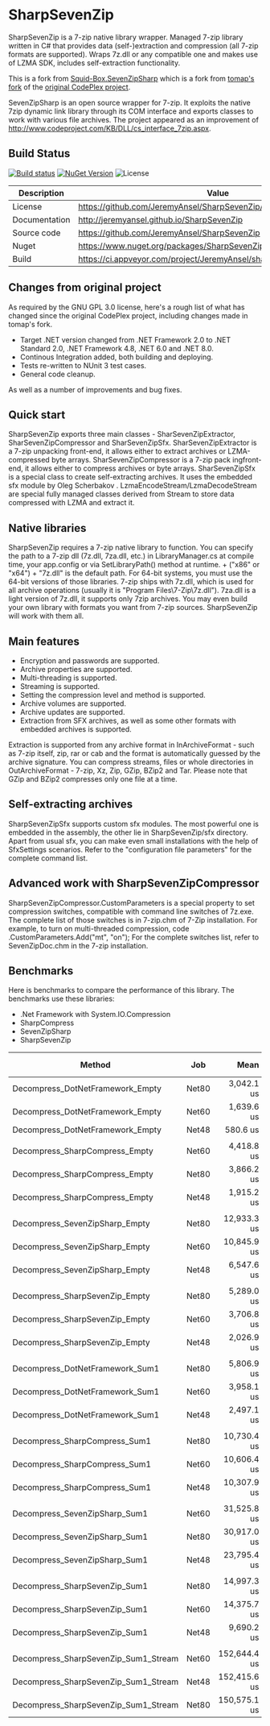 
SharpSevenZip
======

SharpSevenZip is a 7-zip native library wrapper. Managed 7-zip library written in C# that provides data (self-)extraction and compression (all 7-zip formats are supported). Wraps 7z.dll or any compatible one and makes use of LZMA SDK, includes self-extraction functionality.

This is a fork from [Squid-Box.SevenZipSharp](https://github.com/squid-box/SevenZipSharp) which is a fork from [tomap's fork](https://github.com/tomap/SevenZipSharp) of the [original CodePlex project](https://archive.codeplex.com/?p=sevenzipsharp).

SevenZipSharp is an open source wrapper for 7-zip. It exploits the native 7zip dynamic link library through its COM interface and exports classes to work with various file archives. The project appeared as an improvement of http://www.codeproject.com/KB/DLL/cs_interface_7zip.aspx.


Build Status
------------

[![Build status](https://ci.appveyor.com/api/projects/status/u6ki6smclwffstjy/branch/main?svg=true)](https://ci.appveyor.com/project/JeremyAnsel/sharpsevenzip/branch/main)
[![NuGet Version](https://buildstats.info/nuget/SharpSevenZip)](https://www.nuget.org/packages/SharpSevenZip)
![License](https://img.shields.io/github/license/JeremyAnsel/SharpSevenZip)


Description     | Value
----------------|----------------
License         | https://github.com/JeremyAnsel/SharpSevenZip/blob/main/LICENSE
Documentation   | http://jeremyansel.github.io/SharpSevenZip
Source code     | https://github.com/JeremyAnsel/SharpSevenZip
Nuget           | https://www.nuget.org/packages/SharpSevenZip
Build           | https://ci.appveyor.com/project/JeremyAnsel/sharpsevenzip/branch/main


Changes from original project
------------

As required by the GNU GPL 3.0 license, here's a rough list of what has changed since the original CodePlex project, including changes made in tomap's fork.

- Target .NET version changed from .NET Framework 2.0 to .NET Standard 2.0, .NET Framework 4.8, .NET 6.0 and .NET 8.0.
- Continous Integration added, both building and deploying.
- Tests re-written to NUnit 3 test cases.
- General code cleanup.

As well as a number of improvements and bug fixes.


Quick start
------------

SharpSevenZip exports three main classes - SharSevenZipExtractor, SharSevenZipCompressor and SharSevenZipSfx.
SharSevenZipExtractor is a 7-zip unpacking front-end, it allows either to extract archives or LZMA-compressed byte arrays.
SharSevenZipCompressor is a 7-zip pack ingfront-end, it allows either to compress archives or byte arrays.
SharSevenZipSfx is a special class to create self-extracting archives. It uses the embedded sfx module by Oleg Scherbakov .
LzmaEncodeStream/LzmaDecodeStream are special fully managed classes derived from Stream to store data compressed with LZMA and extract it.


Native libraries
------------

SharpSevenZip requires a 7-zip native library to function. You can specify the path to a 7-zip dll (7z.dll, 7za.dll, etc.) in LibraryManager.cs at compile time, your app.config or via SetLibraryPath() method at runtime. <Path to SharpSevenZip.dll> + ("x86" or "x64") + "7z.dll" is the default path. For 64-bit systems, you must use the 64-bit versions of those libraries.
7-zip ships with 7z.dll, which is used for all archive operations (usually it is "Program Files\7-Zip\7z.dll"). 7za.dll is a light version of 7z.dll, it supports only 7zip archives. You may even build your own library with formats you want from 7-zip sources. SharpSevenZip will work with them all.


Main features
------------

- Encryption and passwords are supported.
- Archive properties are supported.
- Multi-threading is supported.
- Streaming is supported.
- Setting the compression level and method is supported.
- Archive volumes are supported.
- Archive updates are supported.
- Extraction from SFX archives, as well as some other formats with embedded archives is supported.

Extraction is supported from any archive format in InArchiveFormat - such as 7-zip itself, zip, rar or cab and the format is automatically guessed by the archive signature.
You can compress streams, files or whole directories in OutArchiveFormat - 7-zip, Xz, Zip, GZip, BZip2 and Tar.
Please note that GZip and BZip2 compresses only one file at a time.


Self-extracting archives
------------
SharpSevenZipSfx supports custom sfx modules. The most powerful one is embedded in the assembly, the other lie in SharpSevenZip/sfx directory. Apart from usual sfx, you can make even small installations with the help of SfxSettings scenarios. Refer to the "configuration file parameters" for the complete command list.


Advanced work with SharpSevenZipCompressor
------------

SharpSevenZipCompressor.CustomParameters is a special property to set compression switches, compatible with command line switches of 7z.exe. The complete list of those switches is in 7-zip.chm of 7-Zip installation. For example, to turn on multi-threaded compression, code
<SharpSevenZipCompressor Instance>.CustomParameters.Add("mt", "on");
For the complete switches list, refer to SevenZipDoc.chm in the 7-zip installation.


Benchmarks
------------

Here is benchmarks to compare the performance of this library.
The benchmarks use these libraries:
- .Net Framework with System.IO.Compression
- SharpCompress
- SevenZipSharp
- SharpSevenZip

| Method                               | Job   | Mean         | Error | Ratio | Allocated   | Alloc Ratio |
|------------------------------------- |------ |-------------:|------:|------:|------------:|------------:|
| Decompress_DotNetFramework_Empty     | Net80 |   3,042.1 us |    NA |  5.24 |     51.3 KB |        0.92 |
| Decompress_DotNetFramework_Empty     | Net60 |   1,639.6 us |    NA |  2.82 |    51.55 KB |        0.92 |
| Decompress_DotNetFramework_Empty     | Net48 |     580.6 us |    NA |  1.00 |       56 KB |        1.00 |
|                                      |       |              |       |       |             |             |
| Decompress_SharpCompress_Empty       | Net60 |   4,418.8 us |    NA |  2.31 |   108.77 KB |        0.97 |
| Decompress_SharpCompress_Empty       | Net80 |   3,866.2 us |    NA |  2.02 |   107.89 KB |        0.96 |
| Decompress_SharpCompress_Empty       | Net48 |   1,915.2 us |    NA |  1.00 |      112 KB |        1.00 |
|                                      |       |              |       |       |             |             |
| Decompress_SevenZipSharp_Empty       | Net80 |  12,933.3 us |    NA |  1.98 |  1437.23 KB |        1.00 |
| Decompress_SevenZipSharp_Empty       | Net60 |  10,845.9 us |    NA |  1.66 |  1437.94 KB |        1.00 |
| Decompress_SevenZipSharp_Empty       | Net48 |   6,547.6 us |    NA |  1.00 |  1440.08 KB |        1.00 |
|                                      |       |              |       |       |             |             |
| Decompress_SharpSevenZip_Empty       | Net80 |   5,289.0 us |    NA |  2.61 |    72.64 KB |        1.01 |
| Decompress_SharpSevenZip_Empty       | Net60 |   3,706.8 us |    NA |  1.83 |    73.34 KB |        1.02 |
| Decompress_SharpSevenZip_Empty       | Net48 |   2,026.9 us |    NA |  1.00 |       72 KB |        1.00 |
|                                      |       |              |       |       |             |             |
| Decompress_DotNetFramework_Sum1      | Net80 |   5,806.9 us |    NA |  2.33 |    59.75 KB |        0.07 |
| Decompress_DotNetFramework_Sum1      | Net60 |   3,958.1 us |    NA |  1.59 |    59.84 KB |        0.07 |
| Decompress_DotNetFramework_Sum1      | Net48 |   2,497.1 us |    NA |  1.00 |   864.47 KB |        1.00 |
|                                      |       |              |       |       |             |             |
| Decompress_SharpCompress_Sum1        | Net80 |  10,730.4 us |    NA |  1.04 |   135.54 KB |        0.14 |
| Decompress_SharpCompress_Sum1        | Net60 |  10,606.4 us |    NA |  1.03 |   137.45 KB |        0.15 |
| Decompress_SharpCompress_Sum1        | Net48 |  10,307.9 us |    NA |  1.00 |   944.47 KB |        1.00 |
|                                      |       |              |       |       |             |             |
| Decompress_SevenZipSharp_Sum1        | Net60 |  31,525.8 us |    NA |  1.32 | 28356.76 KB |        1.00 |
| Decompress_SevenZipSharp_Sum1        | Net80 |  30,917.0 us |    NA |  1.30 | 28368.31 KB |        1.00 |
| Decompress_SevenZipSharp_Sum1        | Net48 |  23,795.4 us |    NA |  1.00 | 28333.16 KB |        1.00 |
|                                      |       |              |       |       |             |             |
| Decompress_SharpSevenZip_Sum1        | Net80 |  14,997.3 us |    NA |  1.55 |   105.06 KB |        0.02 |
| Decompress_SharpSevenZip_Sum1        | Net60 |  14,375.7 us |    NA |  1.48 |   104.67 KB |        0.02 |
| Decompress_SharpSevenZip_Sum1        | Net48 |   9,690.2 us |    NA |  1.00 |  6555.75 KB |        1.00 |
|                                      |       |              |       |       |             |             |
| Decompress_SharpSevenZip_Sum1_Stream | Net60 | 152,644.4 us |    NA |  1.00 |    111.2 KB |        0.02 |
| Decompress_SharpSevenZip_Sum1_Stream | Net48 | 152,415.6 us |    NA |  1.00 |  7380.22 KB |        1.00 |
| Decompress_SharpSevenZip_Sum1_Stream | Net80 | 150,575.1 us |    NA |  0.99 |   111.59 KB |        0.02 |

